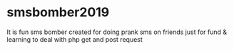 # smsbomber2019
It is fun sms bomber created for doing prank sms on friends just for fund &amp; learning to deal with  php get and post request 
